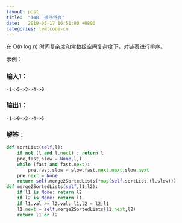 ```yaml
---
layout: post
title:  "148. 排序链表"
date:   2019-05-17 16:51:00 +0800
categories: leetcode-cn
---
```


在 O(n log n) 时间复杂度和常数级空间复杂度下，对链表进行排序。

示例：  

### 输入1：

```
-1->5->3->4->0
```

### 输出1：

```
-1->0->3->4->5
```

### 解答：  

```python
def sortList(self,l):
    if not (l and l.next) : return l
    pre,fast,slow = None,l,l
    while (fast and fast.next):
        pre,fast,slow = slow,fast.next.next,slow.next
    pre.next = None
    return self.merge2SortedLists(*map(self.sortList,(l,slow)))
def merge2SortedLists(self,l1,l2):
    if l1 is None: return l2
    if l2 is None: return l1
    if l1.val >= l2.val: l1,l2 = l2,l1
    l1.next = self.merge2SortedLists(l1.next,l2)
    return l1 or l2
```

